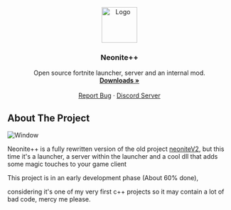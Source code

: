 <p align="center">
  <a href="https://github.com/NeoniteDev/NeonitePP/">
    <img src="https://media.discordapp.net/attachments/703974059121049720/792776049741267014/NeoniteLogo.png" alt="Logo" width="80" height="80">
  </a>

  <h3 align="center">Neonite++</h3>

  <p align="center">
   Open source fortnite launcher, server and an internal mod.
    <br>
    <a href="https://github.com/NeoniteDev/NeonitePP/releases"><strong>Downloads »</strong></a>
    <br>
    <br>
    <a href="https://github.com/NeoniteDev/NeonitePP/issues">Report Bug</a>
    ·
    <a href="https://neonite.dev">Discord Server</a>
  </p>
</p>

## About The Project
   <img src="https://media.discordapp.net/attachments/773742575831744512/797146477264109688/unknown.png" alt="Window" align="center">
   
Neonite++ is a fully rewritten version of the old project [neoniteV2](https://github.com/NeoniteDev/neonitev2), but this time it's a launcher, a server within the launcher and a cool dll that adds some magic touches to your game client


This project is in an early development phase (About 60% done),

considering it's one of my very first c++ projects so it may contain a lot of bad code, mercy me please.
